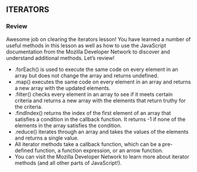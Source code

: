 ## ITERATORS
### Review
Awesome job on clearing the iterators lesson! You have learned a number of useful methods in this lesson as well as how to use the JavaScript documentation from the Mozilla Developer Network to discover and understand additional methods. Let’s review!

 - .forEach() is used to execute the same code on every element in an array but does not change the array and returns undefined.
 - .map() executes the same code on every element in an array and returns a new array with the updated elements.
 - .filter() checks every element in an array to see if it meets certain criteria and returns a new array with the elements that return truthy for the criteria.
 - .findIndex() returns the index of the first element of an array that satisfies a condition in the callback function. It returns -1 if none of the elements in the array satisfies the condition.
 - .reduce() iterates through an array and takes the values of the elements and returns a single value.
 - All iterator methods take a callback function, which can be a pre-defined function, a function expression, or an arrow function.
 - You can visit the Mozilla Developer Network to learn more about iterator methods (and all other parts of JavaScript!).